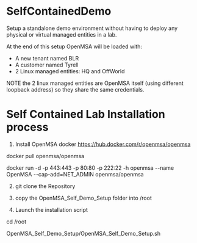 # SelfContainedDemo
Setup a standalone demo environment without having to deploy any physical or virtual managed entities in a lab.

At the end of this setup OpenMSA will be loaded with:

- A new tenant named BLR
- A customer named Tyrell
- 2 Linux managed entities: HQ and OffWorld


NOTE the 2 linux managed entities are OpenMSA itself (using different loopback address) so they share the same credentials.

# Self Contained Lab Installation process
1) Install OpenMSA docker https://hub.docker.com/r/openmsa/openmsa

docker pull openmsa/openmsa

docker run -d -p 443:443 -p 80:80 -p 222:22 -h openmsa --name OpenMSA --cap-add=NET_ADMIN openmsa/openmsa

2) git clone the Repository

3) copy the OpenMSA_Self_Demo_Setup folder into /root

4) Launch the installation script

cd /root

OpenMSA_Self_Demo_Setup/OpenMSA_Self_Demo_Setup.sh 
